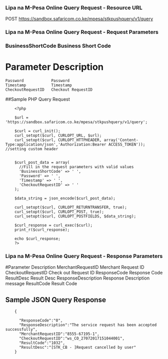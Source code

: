 ### Lipa na M-Pesa Online Query Request - Resource URL
POST https://sandbox.safaricom.co.ke/mpesa/stkpushquery/v1/query

### Lipa na M-Pesa Online Query Request - Request Parameters

### BusinessShortCode 	Business Short Code

# Parameter 			Description
	Password 			Password
	Timestamp 			Timestamp
	CheckoutRequestID 	Checkout RequestID

##Sample PHP Query Request
```
	<?php

	$url = 'https://sandbox.safaricom.co.ke/mpesa/stkpushquery/v1/query';

	$curl = curl_init();
	curl_setopt($curl, CURLOPT_URL, $url);
	curl_setopt($curl, CURLOPT_HTTPHEADER, array('Content-Type:application/json','Authorization:Bearer ACCESS_TOKEN')); //setting custom header


	$curl_post_data = array(
	  //Fill in the request parameters with valid values
	  'BusinessShortCode' => ' ',
	  'Password' => ' ',
	  'Timestamp' => ' ',
	  'CheckoutRequestID' => ' '
	);

	$data_string = json_encode($curl_post_data);

	curl_setopt($curl, CURLOPT_RETURNTRANSFER, true);
	curl_setopt($curl, CURLOPT_POST, true);
	curl_setopt($curl, CURLOPT_POSTFIELDS, $data_string);

	$curl_response = curl_exec($curl);
	print_r($curl_response);

	echo $curl_response;
	?>
```

### Lipa na M-Pesa Online Query Request - Response Parameters

#Parameter 				Description
	MerchantRequestID 	Merchant Request ID
	CheckoutRequestID 	Check out Request ID
	ResponseCode 		Response Code
	ResultDesc 			Result Desc
	ResponseDescription Response Description message
	ResultCode 			Result Code

## Sample JSON Query Response

```
	{

	  "ResponseCode":"0",
	  "ResponseDescription":"The service request has been accepted successfully",
	  "MerchantRequestID":"8555-67195-1",
	  "CheckoutRequestID":"ws_CO_27072017151044001",
	  "ResultCode":"1032",
	  "ResultDesc":"[STK_CB - ]Request cancelled by user"
	}
```